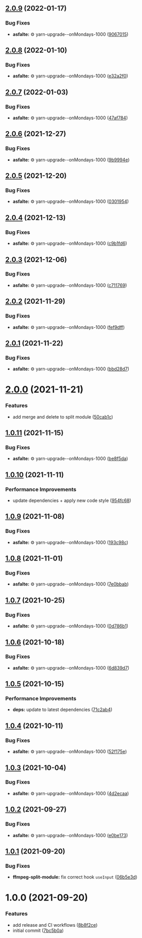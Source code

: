 ## [2.0.9](https://github.com/bamdadsabbagh/bamdadsabbagh-com--oneliners/compare/v2.0.8...v2.0.9) (2022-01-17)


### Bug Fixes

* **asfalte:** ⚙️ yarn-upgrade--onMondays-1000 ([9067015](https://github.com/bamdadsabbagh/bamdadsabbagh-com--oneliners/commit/906701534fc663e1278b51db4ced61522e4722ad))

## [2.0.8](https://github.com/bamdadsabbagh/bamdadsabbagh-com--oneliners/compare/v2.0.7...v2.0.8) (2022-01-10)


### Bug Fixes

* **asfalte:** ⚙️ yarn-upgrade--onMondays-1000 ([e32a2f0](https://github.com/bamdadsabbagh/bamdadsabbagh-com--oneliners/commit/e32a2f0734324598a9ef83933406441cc67e9682))

## [2.0.7](https://github.com/bamdadsabbagh/bamdadsabbagh-com--oneliners/compare/v2.0.6...v2.0.7) (2022-01-03)


### Bug Fixes

* **asfalte:** ⚙️ yarn-upgrade--onMondays-1000 ([47af784](https://github.com/bamdadsabbagh/bamdadsabbagh-com--oneliners/commit/47af784312ff0b96e671e5e4b94474c71ae7aef1))

## [2.0.6](https://github.com/bamdadsabbagh/bamdadsabbagh-com--oneliners/compare/v2.0.5...v2.0.6) (2021-12-27)


### Bug Fixes

* **asfalte:** ⚙️ yarn-upgrade--onMondays-1000 ([9b9994e](https://github.com/bamdadsabbagh/bamdadsabbagh-com--oneliners/commit/9b9994ec3cf7698af16aea532bbd65a0f5557c01))

## [2.0.5](https://github.com/bamdadsabbagh/bamdadsabbagh-com--oneliners/compare/v2.0.4...v2.0.5) (2021-12-20)


### Bug Fixes

* **asfalte:** ⚙️ yarn-upgrade--onMondays-1000 ([0301954](https://github.com/bamdadsabbagh/bamdadsabbagh-com--oneliners/commit/03019541606275bd7b3526e1574579ecbc88f678))

## [2.0.4](https://github.com/bamdadsabbagh/bamdadsabbagh-com--oneliners/compare/v2.0.3...v2.0.4) (2021-12-13)


### Bug Fixes

* **asfalte:** ⚙️ yarn-upgrade--onMondays-1000 ([c9b1fd6](https://github.com/bamdadsabbagh/bamdadsabbagh-com--oneliners/commit/c9b1fd634330eb44aa44db101a12a12e935e4559))

## [2.0.3](https://github.com/bamdadsabbagh/bamdadsabbagh-com--oneliners/compare/v2.0.2...v2.0.3) (2021-12-06)


### Bug Fixes

* **asfalte:** ⚙️ yarn-upgrade--onMondays-1000 ([c711769](https://github.com/bamdadsabbagh/bamdadsabbagh-com--oneliners/commit/c7117695bb60867f152f92f9543a59f83ec4437f))

## [2.0.2](https://github.com/bamdadsabbagh/bamdadsabbagh-com--oneliners/compare/v2.0.1...v2.0.2) (2021-11-29)


### Bug Fixes

* **asfalte:** ⚙️ yarn-upgrade--onMondays-1000 ([fef9dff](https://github.com/bamdadsabbagh/bamdadsabbagh-com--oneliners/commit/fef9dff8ab5341dab4f9c2eeb0949f51b94301ce))

## [2.0.1](https://github.com/bamdadsabbagh/bamdadsabbagh-com--oneliners/compare/v2.0.0...v2.0.1) (2021-11-22)


### Bug Fixes

* **asfalte:** ⚙️ yarn-upgrade--onMondays-1000 ([bbd28d7](https://github.com/bamdadsabbagh/bamdadsabbagh-com--oneliners/commit/bbd28d74c45c9d2df0d172d03f9ba143c6effd98))

# [2.0.0](https://github.com/bamdadsabbagh/bamdadsabbagh-com--oneliners/compare/v1.0.11...v2.0.0) (2021-11-21)


### Features

* add merge and delete to split module ([50cab1c](https://github.com/bamdadsabbagh/bamdadsabbagh-com--oneliners/commit/50cab1c42d112c4ffebe7dff21949958dde7bf17))

## [1.0.11](https://github.com/bamdadsabbagh/bamdadsabbagh-com--oneliners/compare/v1.0.10...v1.0.11) (2021-11-15)


### Bug Fixes

* **asfalte:** ⚙️ yarn-upgrade--onMondays-1000 ([be8f5da](https://github.com/bamdadsabbagh/bamdadsabbagh-com--oneliners/commit/be8f5da000a2d4f5c1d89bf910c4b34c17d81e59))

## [1.0.10](https://github.com/bamdadsabbagh/bamdadsabbagh-com--oneliners/compare/v1.0.9...v1.0.10) (2021-11-11)


### Performance Improvements

* update dependencies + apply new code style ([954fc68](https://github.com/bamdadsabbagh/bamdadsabbagh-com--oneliners/commit/954fc68aa9487d965f46d5e662859e6cfec1e864))

## [1.0.9](https://github.com/bamdadsabbagh/bamdadsabbagh-com--oneliners/compare/v1.0.8...v1.0.9) (2021-11-08)


### Bug Fixes

* **asfalte:** ⚙️ yarn-upgrade--onMondays-1000 ([193c98c](https://github.com/bamdadsabbagh/bamdadsabbagh-com--oneliners/commit/193c98cdb68f2746a956d6a72cacd2ead90a70a7))

## [1.0.8](https://github.com/bamdadsabbagh/bamdadsabbagh-com--oneliners/compare/v1.0.7...v1.0.8) (2021-11-01)


### Bug Fixes

* **asfalte:** ⚙️ yarn-upgrade--onMondays-1000 ([7e0bbab](https://github.com/bamdadsabbagh/bamdadsabbagh-com--oneliners/commit/7e0bbab0591a635493da06330e4c744124901352))

## [1.0.7](https://github.com/bamdadsabbagh/bamdadsabbagh-com--oneliners/compare/v1.0.6...v1.0.7) (2021-10-25)


### Bug Fixes

* **asfalte:** ⚙️ yarn-upgrade--onMondays-1000 ([0d786b1](https://github.com/bamdadsabbagh/bamdadsabbagh-com--oneliners/commit/0d786b18f45fe266f90f73c3dd586cd803240d23))

## [1.0.6](https://github.com/bamdadsabbagh/bamdadsabbagh-com--oneliners/compare/v1.0.5...v1.0.6) (2021-10-18)


### Bug Fixes

* **asfalte:** ⚙️ yarn-upgrade--onMondays-1000 ([6d839d7](https://github.com/bamdadsabbagh/bamdadsabbagh-com--oneliners/commit/6d839d70da34f50449017c7c4a9a74701d48f92f))

## [1.0.5](https://github.com/bamdadsabbagh/bamdadsabbagh-com--oneliners/compare/v1.0.4...v1.0.5) (2021-10-15)


### Performance Improvements

* **deps:** update to latest dependencies ([71c2ab4](https://github.com/bamdadsabbagh/bamdadsabbagh-com--oneliners/commit/71c2ab4b02960cfec43059f901ff8199b939b0f9))

## [1.0.4](https://github.com/bamdadsabbagh/bamdadsabbagh-com--oneliners/compare/v1.0.3...v1.0.4) (2021-10-11)


### Bug Fixes

* **asfalte:** ⚙️ yarn-upgrade--onMondays-1000 ([52f175e](https://github.com/bamdadsabbagh/bamdadsabbagh-com--oneliners/commit/52f175e934b532870d9be41f9040f3c9b9f4a6fb))

## [1.0.3](https://github.com/bamdadsabbagh/bamdadsabbagh-com--oneliners/compare/v1.0.2...v1.0.3) (2021-10-04)


### Bug Fixes

* **asfalte:** ⚙️ yarn-upgrade--onMondays-1000 ([4d2ecaa](https://github.com/bamdadsabbagh/bamdadsabbagh-com--oneliners/commit/4d2ecaaa578fd948a4f12171c5447d028f897f52))

## [1.0.2](https://github.com/bamdadsabbagh/bamdadsabbagh-com--oneliners/compare/v1.0.1...v1.0.2) (2021-09-27)


### Bug Fixes

* **asfalte:** ⚙️ yarn-upgrade--onMondays-1000 ([e0be173](https://github.com/bamdadsabbagh/bamdadsabbagh-com--oneliners/commit/e0be173d660685e03f49a7bae25cd586508321b7))

## [1.0.1](https://github.com/bamdadsabbagh/bamdadsabbagh-com--oneliners/compare/v1.0.0...v1.0.1) (2021-09-20)


### Bug Fixes

* **ffmpeg-split-module:** fix correct hook `useInput` ([06b5e3d](https://github.com/bamdadsabbagh/bamdadsabbagh-com--oneliners/commit/06b5e3d072a6016399ae30da8d3a2cecb61c757b))

# 1.0.0 (2021-09-20)


### Features

* add release and CI workflows ([8b8f2ce](https://github.com/bamdadsabbagh/oneliners/commit/8b8f2ce09f2f750a5fad8077b7fed7bdb7dd3649))
* initial commit ([7bc5b0a](https://github.com/bamdadsabbagh/oneliners/commit/7bc5b0afb75307d13143e2b23443b0277bd64f8b))
